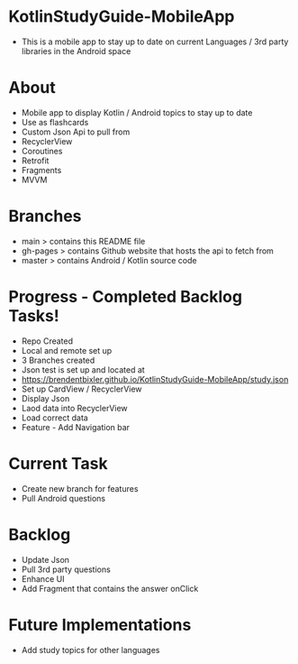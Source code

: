 # KotlinStudyGuide-MobileApp
- This is a mobile app to stay up to date on current Languages / 3rd party libraries in the Android space

# About
- Mobile app to display Kotlin / Android topics to stay up to date
- Use as flashcards
- Custom Json Api to pull from
- RecyclerView
- Coroutines
- Retrofit
- Fragments
- MVVM

# Branches
- main > contains this README file
- gh-pages > contains Github website that hosts the api to fetch from
- master > contains Android / Kotlin source code 

# Progress - Completed Backlog Tasks!
- Repo Created
- Local and remote set up
- 3 Branches created
- Json test is set up and located at 
- https://brendentbixler.github.io/KotlinStudyGuide-MobileApp/study.json
- Set up CardView / RecyclerView
- Display Json
- Laod data into RecyclerView
- Load correct data
- Feature - Add Navigation bar

# Current Task
- Create new branch for features
- Pull Android questions

# Backlog
- Update Json
- Pull 3rd party questions
- Enhance UI
- Add Fragment that contains the answer onClick

# Future Implementations
- Add study topics for other languages
